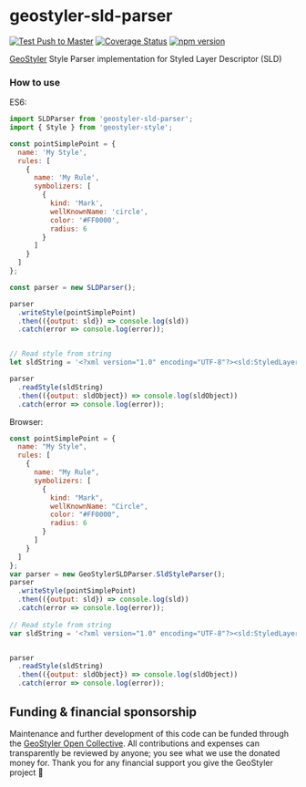 # geostyler-sld-parser

[![Test Push to Master](https://github.com/geostyler/geostyler-sld-parser/actions/workflows/on-push-master.yml/badge.svg)](https://github.com/geostyler/geostyler-sld-parser/actions/workflows/on-push-master.yml)
[![Coverage Status](https://coveralls.io/repos/github/geostyler/geostyler-sld-parser/badge.svg?branch=master)](https://coveralls.io/github/geostyler/geostyler-sld-parser?branch=master)
[![npm version](https://badge.fury.io/js/geostyler-sld-parser.svg)](https://www.npmjs.com/package/geostyler-sld-parser)

[GeoStyler](https://github.com/terrestris/geostyler/) Style Parser implementation for Styled Layer Descriptor (SLD)

### How to use

ES6:
```js
import SLDParser from 'geostyler-sld-parser';
import { Style } from 'geostyler-style';

const pointSimplePoint = {
  name: 'My Style',
  rules: [
    {
      name: 'My Rule',
      symbolizers: [
        {
          kind: 'Mark',
          wellKnownName: 'circle',
          color: '#FF0000',
          radius: 6
        }
      ]
    }
  ]
};

const parser = new SLDParser();

parser
  .writeStyle(pointSimplePoint)
  .then(({output: sld}) => console.log(sld))
  .catch(error => console.log(error));


// Read style from string
let sldString = '<?xml version="1.0" encoding="UTF-8"?><sld:StyledLayerDescriptor xmlns="http://www.opengis.net/sld" xmlns:sld="http://www.opengis.net/sld" xmlns:gml="http://www.opengis.net/gml" xmlns:ogc="http://www.opengis.net/ogc" version="1.0.0"> <sld:NamedLayer> <sld:Name>Default Styler</sld:Name> <sld:UserStyle> <sld:Name>Default Styler</sld:Name> <sld:Title>Gravel_Program_2016</sld:Title> <sld:FeatureTypeStyle> <sld:Name>name</sld:Name> <sld:Rule> <sld:MinScaleDenominator>1.0</sld:MinScaleDenominator> <sld:MaxScaleDenominator>1.0E7</sld:MaxScaleDenominator> <sld:LineSymbolizer> <sld:Stroke> <sld:CssParameter name="stroke">#8000FF</sld:CssParameter> <sld:CssParameter name="stroke-width">3.000</sld:CssParameter> </sld:Stroke> </sld:LineSymbolizer> </sld:Rule> </sld:FeatureTypeStyle> </sld:UserStyle> </sld:NamedLayer> </sld:StyledLayerDescriptor>';

parser
  .readStyle(sldString)
  .then(({output: sldObject}) => console.log(sldObject))
  .catch(error => console.log(error));

```

Browser:

```js
const pointSimplePoint = {
  name: "My Style",
  rules: [
    {
      name: "My Rule",
      symbolizers: [
        {
          kind: "Mark",
          wellKnownName: "Circle",
          color: "#FF0000",
          radius: 6
        }
      ]
    }
  ]
};
var parser = new GeoStylerSLDParser.SldStyleParser();
parser
  .writeStyle(pointSimplePoint)
  .then(({output: sld}) => console.log(sld))
  .catch(error => console.log(error));
    
// Read style from string
var sldString = '<?xml version="1.0" encoding="UTF-8"?><sld:StyledLayerDescriptor xmlns="http://www.opengis.net/sld" xmlns:sld="http://www.opengis.net/sld" xmlns:gml="http://www.opengis.net/gml" xmlns:ogc="http://www.opengis.net/ogc" version="1.0.0"> <sld:NamedLayer> <sld:Name>Default Styler</sld:Name> <sld:UserStyle> <sld:Name>Default Styler</sld:Name> <sld:Title>Gravel_Program_2016</sld:Title> <sld:FeatureTypeStyle> <sld:Name>name</sld:Name> <sld:Rule> <sld:MinScaleDenominator>1.0</sld:MinScaleDenominator> <sld:MaxScaleDenominator>1.0E7</sld:MaxScaleDenominator> <sld:LineSymbolizer> <sld:Stroke> <sld:CssParameter name="stroke">#8000FF</sld:CssParameter> <sld:CssParameter name="stroke-width">3.000</sld:CssParameter> </sld:Stroke> </sld:LineSymbolizer> </sld:Rule> </sld:FeatureTypeStyle> </sld:UserStyle> </sld:NamedLayer> </sld:StyledLayerDescriptor>';


parser
  .readStyle(sldString)
  .then(({output: sldObject}) => console.log(sldObject))
  .catch(error => console.log(error));
```

## <a name="funding"></a>Funding & financial sponsorship

Maintenance and further development of this code can be funded through the
[GeoStyler Open Collective](https://opencollective.com/geostyler). All contributions and
expenses can transparently be reviewed by anyone; you see what we use the donated money for.
Thank you for any financial support you give the GeoStyler project 💞

